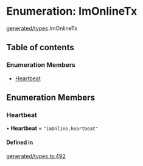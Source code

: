 # Enumeration: ImOnlineTx

[generated/types](../wiki/generated.types).ImOnlineTx

## Table of contents

### Enumeration Members

- [Heartbeat](../wiki/generated.types.ImOnlineTx#heartbeat)

## Enumeration Members

### Heartbeat

• **Heartbeat** = ``"imOnline.heartbeat"``

#### Defined in

[generated/types.ts:492](https://github.com/PolymeshAssociation/polymesh-sdk/blob/88db4a91/src/generated/types.ts#L492)
